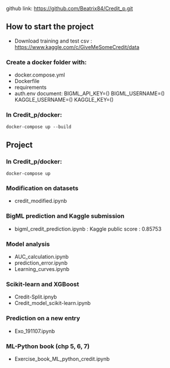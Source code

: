 github link: https://github.com/Beatrix84/Credit_p.git

## How to start the project
* Download training and test csv : https://www.kaggle.com/c/GiveMeSomeCredit/data

### Create a docker folder with:
* docker.compose.yml
* Dockerfile
* requirements 
* auth.env document:
    BIGML_API_KEY=()
    BIGML_USERNAME=()
    KAGGLE_USERNAME=()
    KAGGLE_KEY=()

### In Credit_p/docker:
    docker-compose up --build

## Project

### In Credit_p/docker:
    docker-compose up 

### Modification on datasets
* credit_modified.ipynb

### BigML prediction and Kaggle submission
* bigml_credit_prediction.ipynb :
    Kaggle public score : 0.85753

### Model analysis
* AUC_calculation.ipynb
* prediction_error.ipynb
* Learning_curves.ipynb

### Scikit-learn and XGBoost
* Credit-Split.ipnyb 
* Credit_model_scikit-learn.ipynb

### Prediction on a new entry
* Exo_191107.ipynb

### ML-Python book (chp 5, 6, 7)
* Exercise_book_ML_python_credit.ipynb